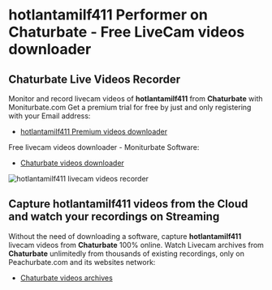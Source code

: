 # hotlantamilf411 Performer on Chaturbate - Free LiveCam videos downloader

## Chaturbate Live Videos Recorder

Monitor and record livecam videos of **hotlantamilf411** from **Chaturbate** with Moniturbate.com
Get a premium trial for free by just and only registering with your Email address:
* [hotlantamilf411 Premium videos downloader](https://moniturbate.com/request-demo-licence-key.html)

Free livecam videos downloader - Moniturbate Software:
* [Chaturbate videos downloader](https://moniturbate.com/moniturbate-download-software.html)

![hotlantamilf411 livecam videos recorder](https://peachurnet.com/templates/moniturbate-software.png)


## Capture hotlantamilf411 videos from the Cloud and watch your recordings on Streaming

Without the need of downloading a software, capture **hotlantamilf411** livecam videos from **Chaturbate** 100% online.
Watch Livecam archives from **Chaturbate** unlimitedly from thousands of existing recordings, only on Peachurbate.com and its websites network:
* [Chaturbate videos archives](https://peachurnet.com/)